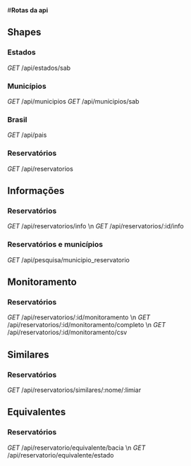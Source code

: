#**Rotas da api**

## Shapes
### **Estados**
*GET*           /api/estados/sab

### **Municípios**
*GET*           /api/municipios
*GET*           /api/municipios/sab

### **Brasil**
*GET*           /api/pais

### **Reservatórios**
*GET*           /api/reservatorios

## Informações
### **Reservatórios**
*GET*           /api/reservatorios/info \n
*GET*           /api/reservatorios/:id/info
### **Reservatórios e municípios**
*GET*           /api/pesquisa/municipio_reservatorio

## Monitoramento
### **Reservatórios**
*GET*           /api/reservatorios/:id/monitoramento \n
*GET*           /api/reservatorios/:id/monitoramento/completo \n
*GET*           /api/reservatorios/:id/monitoramento/csv


## Similares
### **Reservatórios**
*GET*           /api/reservatorios/similares/:nome/:limiar


## Equivalentes
### **Reservatórios**
*GET*           /api/reservatorio/equivalente/bacia \n
*GET*           /api/reservatorio/equivalente/estado
